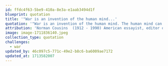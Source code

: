 ```yaml
---
id: ffdc4f63-5be9-410a-8e3a-e1aab3494d1f
blueprint: quotation
title: '"War is an invention of the human mind...'
quotation: '"War is an invention of the human mind. The human mind can invent peace with justice."'
attribution: 'Norman Cousins  (1912 - 1990) American essayist, editor of The Saturday Review.'
image: image-1711836140.jpeg
collection_type: quotation
challenges:
  - war
updated_by: 46c097c5-771c-49e2-b8c6-ba6009ae7172
updated_at: 1713582007
---
```


